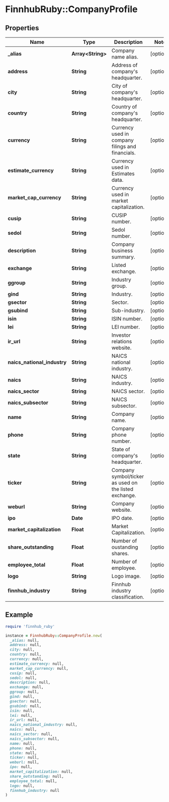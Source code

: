 # FinnhubRuby::CompanyProfile

## Properties

| Name | Type | Description | Notes |
| ---- | ---- | ----------- | ----- |
| **_alias** | **Array&lt;String&gt;** | Company name alias. | [optional] |
| **address** | **String** | Address of company&#39;s headquarter. | [optional] |
| **city** | **String** | City of company&#39;s headquarter. | [optional] |
| **country** | **String** | Country of company&#39;s headquarter. | [optional] |
| **currency** | **String** | Currency used in company filings and financials. | [optional] |
| **estimate_currency** | **String** | Currency used in Estimates data. | [optional] |
| **market_cap_currency** | **String** | Currency used in market capitalization. | [optional] |
| **cusip** | **String** | CUSIP number. | [optional] |
| **sedol** | **String** | Sedol number. | [optional] |
| **description** | **String** | Company business summary. | [optional] |
| **exchange** | **String** | Listed exchange. | [optional] |
| **ggroup** | **String** | Industry group. | [optional] |
| **gind** | **String** | Industry. | [optional] |
| **gsector** | **String** | Sector. | [optional] |
| **gsubind** | **String** | Sub-industry. | [optional] |
| **isin** | **String** | ISIN number. | [optional] |
| **lei** | **String** | LEI number. | [optional] |
| **ir_url** | **String** | Investor relations website. | [optional] |
| **naics_national_industry** | **String** | NAICS national industry. | [optional] |
| **naics** | **String** | NAICS industry. | [optional] |
| **naics_sector** | **String** | NAICS sector. | [optional] |
| **naics_subsector** | **String** | NAICS subsector. | [optional] |
| **name** | **String** | Company name. | [optional] |
| **phone** | **String** | Company phone number. | [optional] |
| **state** | **String** | State of company&#39;s headquarter. | [optional] |
| **ticker** | **String** | Company symbol/ticker as used on the listed exchange. | [optional] |
| **weburl** | **String** | Company website. | [optional] |
| **ipo** | **Date** | IPO date. | [optional] |
| **market_capitalization** | **Float** | Market Capitalization. | [optional] |
| **share_outstanding** | **Float** | Number of oustanding shares. | [optional] |
| **employee_total** | **Float** | Number of employee. | [optional] |
| **logo** | **String** | Logo image. | [optional] |
| **finnhub_industry** | **String** | Finnhub industry classification. | [optional] |

## Example

```ruby
require 'finnhub_ruby'

instance = FinnhubRuby::CompanyProfile.new(
  _alias: null,
  address: null,
  city: null,
  country: null,
  currency: null,
  estimate_currency: null,
  market_cap_currency: null,
  cusip: null,
  sedol: null,
  description: null,
  exchange: null,
  ggroup: null,
  gind: null,
  gsector: null,
  gsubind: null,
  isin: null,
  lei: null,
  ir_url: null,
  naics_national_industry: null,
  naics: null,
  naics_sector: null,
  naics_subsector: null,
  name: null,
  phone: null,
  state: null,
  ticker: null,
  weburl: null,
  ipo: null,
  market_capitalization: null,
  share_outstanding: null,
  employee_total: null,
  logo: null,
  finnhub_industry: null
)
```

